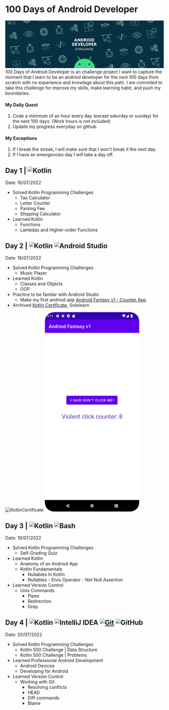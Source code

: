 # 100 Days of Android Developer 
![Cover](/Pictures/cover.gif "Cover")
100 Days of Android Developer is an challenge project I want to capture the moment that I learn to be an andriod developer for the next 100 days from scratch with no experience and knowlage about this path. I am commited to take this challenge for improve my skills, make learning habit, and push my boundaries.

#### My Daily Quest
1. Code a minimum of an hour every day (except saturday or sunday) for the next 100 days. (Work hours is not included)
2. Update my progress everyday on github.
#### My Exceptions
1. If I break the streak, I will make sure that I won't break it the next day.
2. If I have an emergencies day I will take a day off.
## Day 1 | <img alt="Kotlin" src="https://img.shields.io/badge/Kotlin-B125EA?logo=kotlin&logoColor=white&style=flat" />
Date: 16/07/2022
- Solved Kotlin Programming Challenges
  - Tax Calculator
  - Letter Counter
  - Parking Fee
  - Shipping Calculator
- Learned Kotlin
  - Functions
  - Lambdas and Higher-order Functions
## Day 2 | <img alt="Kotlin" src="https://img.shields.io/badge/Kotlin-B125EA?logo=kotlin&logoColor=white&style=flat" /> <img alt="Android Studio" src="https://img.shields.io/badge/Android Studio-a4c639?logo=androidstudio&logoColor=white&style=flat" /> 
Date: 18/07/2022
- Solved Kotlin Programming Challenges
  - Music Player
- Learned Kotlin
  - Classes and Objects
  - OOP
- Practice to be familar with Android Studio
  - Make my first andriod app <a href="https://github.com/natersland/Andriod-Fantasy-V1---Counter-App.git">Android Fantasy v1 - Counter App</a>
- Archived <a href="https://www.sololearn.com/certificates/course/en/18122496/1160/landscape/png">Kotlin Certificate</a>, Sololearn
<img src="https://www.sololearn.com/certificates/course/en/18122496/1160/landscape/png" alt="KotlinCertificate"/>
<img src="./Pictures/andriod-fantasyv1.png" alt="previewImg" width="300"/ display="inline">


## Day 3 | <img alt="Kotlin" src="https://img.shields.io/badge/Kotlin-B125EA?logo=kotlin&logoColor=white&style=flat" /> <img alt="Bash" src="https://img.shields.io/badge/Bash-4A4E51?logo=bash&logoColor=white&style=flat" /> 
Date: 19/07/2022
- Solved Kotlin Programming Challenges
  - Self-Grading Quiz
- Learned Kotlin
  - Anatomy of an Andriod App
  - Kotlin Fundamentals
    - Nullables In Kotlin
    - Nullables - Elvis Operator - Not Null Assertion
- Learned Version Control
    - Unix Commands
      - Pipes
      - Redirection
      - Grep
      
## Day 4 | <img alt="Kotlin" src="https://img.shields.io/badge/Kotlin-B125EA?logo=kotlin&logoColor=white&style=flat" /> <img alt="IntelliJ IDEA" src="https://img.shields.io/badge/IntelliJ IDEA-41A0F8?logo=IntelliJIDEA&logoColor=white&style=flat" /> <a href="#"><img alt="Git" src="https://img.shields.io/badge/Git-F05033.svg?logo=git&logoColor=white"></a> <img alt="GitHub" src="https://img.shields.io/badge/-Github-181717?style=flat&logo=github&logoColor=white" />
Date: 20/07/2022
- Solved Kotlin Programming Challenges
  - Kotlin 500 Challenge | Data Structure
  - Kotlin 500 Challenge | Problems
- Learned Professional Android Development
  - Android Devices
  - Developing for Android
- Learned Version Control
  - Working with Git
    - Resolving conflicts
    - HEAD
    - Diff commands
    - Blame

